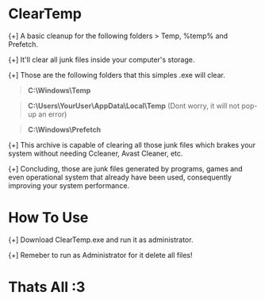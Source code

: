# ClearTemp


{+] A basic cleanup for the following folders > Temp, %temp% and Prefetch.


{+] It'll clear all junk files inside your computer's storage.


{+] Those are the following folders that this simples .exe will clear.

> **C:\Windows\Temp**

> **C:\Users\YourUser\AppData\Local\Temp** (Dont worry, it will not pop-up an error)

> **C:\Windows\Prefetch**

{+] This archive is capable of clearing all those junk files which brakes your system without needing Ccleaner, Avast Cleaner, etc.

{+] Concluding, those are junk files generated by programs, games and even operational system that already have been used, consequently improving your system performance.

# How To Use

{+] Download ClearTemp.exe and run it as administrator.

{+] Remeber to run as Administrator for it delete all files!

# Thats All :3 
